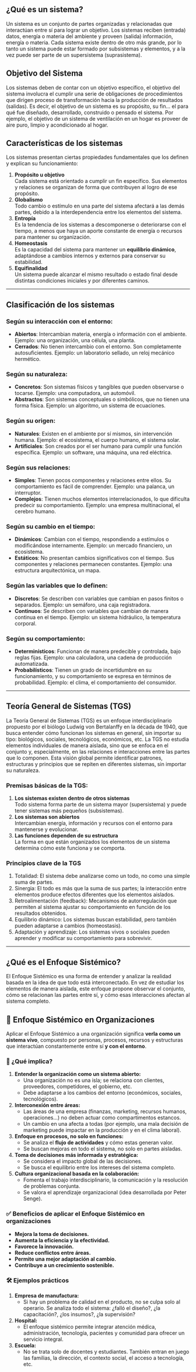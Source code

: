 ## **¿Qué es un sistema?**
Un sistema es un conjunto de partes organizadas y relacionadas que interactúan entre sí para lograr un objetivo.
Los sistemas reciben (entrada) datos, energía o materia del ambiente y proveen (salida) información, energía o materia.
Cada sistema existe dentro de otro más grande, por lo tanto un sistema puede estar formado por subsistemas y elementos, y a la vez puede ser parte de un supersistema (suprasistema).

## Objetivo del Sistema
Los sistemas deben de contar con un objetivo específico, el objetivo del sistema involucra el cumplir una serie de obligaciones de procedimientos que dirigen proceso de transformación hacia la producción de resultados (salidas).
Es decir, el objetivo de un sistema es su propósito, su fin... el para qué fue diseñado, desarrollado, construido o pensado el sistema.
Por ejemplo, el objetivo de un sistema de ventilación en un hogar es proveer de aire puro, limpio y acondicionado al hogar.

## **Características de los sistemas**
Los sistemas presentan ciertas propiedades fundamentales que los definen y explican su funcionamiento:

1. **Propósito u objetivo**  
   Cada sistema está orientado a cumplir un fin específico. Sus elementos y relaciones se organizan de forma que contribuyen al logro de ese propósito.
2. **Globalismo**  
   Todo cambio o estímulo en una parte del sistema afectará a las demás partes, debido a la interdependencia entre los elementos del sistema.
3. **Entropía**  
   Es la tendencia de los sistemas a descomponerse o deteriorarse con el tiempo, a menos que haya un aporte constante de energía o recursos para mantener su organización.
4. **Homeostasis**  
   Es la capacidad del sistema para mantener un **equilibrio dinámico**, adaptándose a cambios internos y externos para conservar su estabilidad.
5. **Equifinalidad**  
   Un sistema puede alcanzar el mismo resultado o estado final desde distintas condiciones iniciales y por diferentes caminos.

---

## **Clasificación de los sistemas**
### **Según su interacción con el entorno:**
- **Abiertos**: Intercambian materia, energía o información con el ambiente. Ejemplo: una organización, una célula, una planta.  
- **Cerrados**: No tienen intercambio con el entorno. Son completamente autosuficientes. Ejemplo: un laboratorio sellado, un reloj mecánico hermético.
### **Según su naturaleza:**
- **Concretos**: Son sistemas físicos y tangibles que pueden observarse o tocarse. Ejemplo: una computadora, un automóvil.  
- **Abstractos**: Son sistemas conceptuales o simbólicos, que no tienen una forma física. Ejemplo: un algoritmo, un sistema de ecuaciones.
### **Según su origen:**
- **Naturales**: Existen en el ambiente por sí mismos, sin intervención humana. Ejemplo: el ecosistema, el cuerpo humano, el sistema solar.  
- **Artificiales**: Son creados por el ser humano para cumplir una función específica. Ejemplo: un software, una máquina, una red eléctrica.
### **Según sus relaciones:**
- **Simples**: Tienen pocos componentes y relaciones entre ellos. Su comportamiento es fácil de comprender. Ejemplo: una palanca, un interruptor. 
- **Complejos**: Tienen muchos elementos interrelacionados, lo que dificulta predecir su comportamiento. Ejemplo: una empresa multinacional, el cerebro humano.
### **Según su cambio en el tiempo:**
- **Dinámicos**: Cambian con el tiempo, respondiendo a estímulos o modificándose internamente. Ejemplo: un mercado financiero, un ecosistema.  
- **Estáticos**: No presentan cambios significativos con el tiempo. Sus componentes y relaciones permanecen constantes. Ejemplo: una estructura arquitectónica, un mapa.
### **Según las variables que lo definen:**
- **Discretos**: Se describen con variables que cambian en pasos finitos o separados. Ejemplo: un semáforo, una caja registradora.  
- **Continuos**: Se describen con variables que cambian de manera continua en el tiempo. Ejemplo: un sistema hidráulico, la temperatura corporal.
### **Según su comportamiento:**
- **Determinísticos**: Funcionan de manera predecible y controlada, bajo reglas fijas. Ejemplo: una calculadora, una cadena de producción automatizada.  
- **Probabilísticos**: Tienen un grado de incertidumbre en su funcionamiento, y su comportamiento se expresa en términos de probabilidad. Ejemplo: el clima, el comportamiento del consumidor.

---

## **Teoría General de Sistemas (TGS)**
La Teoría General de Sistemas (TGS) es un enfoque interdisciplinario propuesto por el biólogo Ludwig von Bertalanffy en la década de 1940,
que busca entender cómo funcionan los sistemas en general, sin importar su tipo: biológicos, sociales, tecnológicos, económicos, etc.
La TGS no estudia elementos individuales de manera aislada, sino que se enfoca en el conjunto y, especialmente, en las relaciones e interacciones 
entre las partes que lo componen. Esta visión global permite identificar patrones, estructuras y principios que se repiten en diferentes sistemas, sin importar su naturaleza.

### **Premisas básicas de la TGS:**
1. **Los sistemas existen dentro de otros sistemas**  
   Todo sistema forma parte de un sistema mayor (supersistema) y puede tener sistemas más pequeños (subsistemas).
2. **Los sistemas son abiertos**  
   Intercambian energía, información y recursos con el entorno para mantenerse y evolucionar.
3. **Las funciones dependen de su estructura**  
   La forma en que están organizados los elementos de un sistema determina cómo este funciona y se comporta.

### Principios clave de la TGS
1. Totalidad: El sistema debe analizarse como un todo, no como una simple suma de partes.
2. Sinergia: El todo es más que la suma de sus partes; la interacción entre elementos produce efectos diferentes que los elementos aislados.
3. Retroalimentación (feedback): Mecanismos de autorregulación que permiten al sistema ajustar su comportamiento en función de los resultados obtenidos.
4. Equilibrio dinámico: Los sistemas buscan estabilidad, pero también pueden adaptarse a cambios (homeostasis).
5. Adaptación y aprendizaje: Los sistemas vivos o sociales pueden aprender y modificar su comportamiento para sobrevivir.

---

## ¿Qué es el Enfoque Sistémico?
El Enfoque Sistémico es una forma de entender y analizar la realidad basada en la idea de que todo está interconectado. En vez de estudiar los elementos de manera aislada, este enfoque propone observar el conjunto, cómo se relacionan las partes entre sí, y cómo esas interacciones afectan al sistema completo.

## 🏢 Enfoque Sistémico en Organizaciones
Aplicar el Enfoque Sistémico a una organización significa **verla como un sistema vivo**, compuesto por personas, procesos, recursos y estructuras que interactúan constantemente entre sí **y con el entorno**.

### 🧩 ¿Qué implica?
1. **Entender la organización como un sistema abierto:**
   - Una organización no es una isla; se relaciona con clientes, proveedores, competidores, el gobierno, etc.
   - Debe adaptarse a los cambios del entorno (económicos, sociales, tecnológicos).
2. **Interconexión entre áreas:**
   - Las áreas de una empresa (finanzas, marketing, recursos humanos, operaciones...) no deben actuar como compartimentos estancos.
   - Un cambio en una afecta a todas (por ejemplo, una mala decisión de marketing puede impactar en la producción y en el clima laboral).
3. **Enfoque en procesos, no solo en funciones:**
   - Se analiza el **flujo de actividades** y cómo estas generan valor.
   - Se buscan mejoras en todo el sistema, no solo en partes aisladas.
4. **Toma de decisiones más informada y estratégica:**
   - Se considera el impacto global de las decisiones.
   - Se busca el equilibrio entre los intereses del sistema completo.
5. **Cultura organizacional basada en la colaboración:**
   - Fomenta el trabajo interdisciplinario, la comunicación y la resolución de problemas conjunta.
   - Se valora el aprendizaje organizacional (idea desarrollada por Peter Senge).

### ✅ Beneficios de aplicar el Enfoque Sistémico en organizaciones
- **Mejora la toma de decisiones.**
- **Aumenta la eficiencia y la efectividad.**
- **Favorece la innovación.**
- **Reduce conflictos entre áreas.**
- **Permite una mejor adaptación al cambio.**
- **Contribuye a un crecimiento sostenible.**

### 🛠 Ejemplos prácticos
1. **Empresa de manufactura:**
   - Si hay un problema de calidad en el producto, no se culpa solo al operario. Se analiza todo el sistema: ¿falló el diseño?, ¿la capacitación?, ¿los insumos?, ¿la supervisión?
2. **Hospital:**
   - El enfoque sistémico permite integrar atención médica, administración, tecnología, pacientes y comunidad para ofrecer un servicio integral.
3. **Escuela:**
   - No se trata solo de docentes y estudiantes. También entran en juego las familias, la dirección, el contexto social, el acceso a tecnología, etc.
